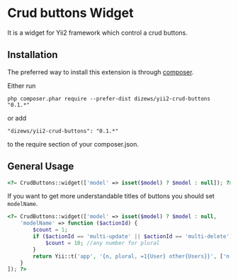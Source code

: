 Crud buttons Widget
===================

It is a widget for Yii2 framework which control a crud buttons.

Installation
------------

The preferred way to install this extension is through [composer](http://getcomposer.org/download/).

Either run

```
php composer.phar require --prefer-dist dizews/yii2-crud-buttons "0.1.*"
```

or add

```
"dizews/yii2-crud-buttons": "0.1.*"
```

to the require section of your composer.json.

General Usage
-------------

```php
<?= CrudButtons::widget(['model' => isset($model) ? $model : null]); ?>
```

If you want to get more understandable titles of buttons you should set ```modelName```.

```php
<?= CrudButtons::widget(['model' => isset($model) ? $model : null,
    'modelName' => function ($actionId) {
        $count = 1;
        if ($actionId == 'multi-update' || $actionId == 'multi-delete') {
            $count = 10; //any number for plural
        }
        return Yii::t('app', '{n, plural, =1{User} other{Users}}', ['n' => $count])
    }
]); ?>
```
